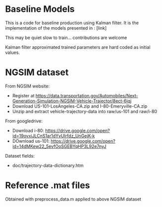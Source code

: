 # Baseline Models

This is a code for baseline production using Kalman filter.
It is the implementation of the models presented in : [link]

This may be quiet slow to train... contributions are welcome

Kalman filter approximated trained parameters are hard coded as initial
values.

# NGSIM dataset
  
From NGSIM website:  
* Register at https://data.transportation.gov/Automobiles/Next-Generation-Simulation-NGSIM-Vehicle-Trajector/8ect-6jqj  
* Download US-101-LosAngeles-CA.zip and I-80-Emeryville-CA.zip  
* Unzip and extract vehicle-trajectory-data into raw/us-101 and raw/i-80  
  
From googledrive:  
* Download i-80: https://drive.google.com/open?id=19ovxiJLCnS1ar1dYvUIrfdz_UnGejK-k  
* DOwnload us-101: https://drive.google.com/open?id=14dMKew22_5evfOoSGEBYqHP3L92e7nyJ  
  
Dataset fields:  
* doc/trajectory-data-dictionary.htm  

# Reference .mat files
Obtained with preprocess_data.m applied to above NGSIM dataset    

